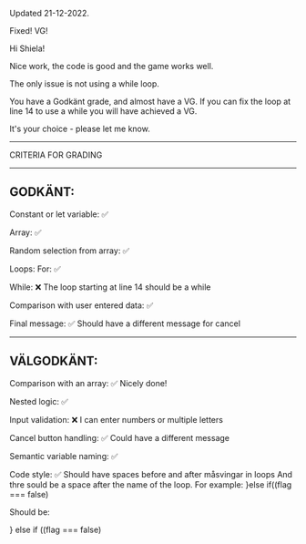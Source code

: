Updated 21-12-2022.

Fixed! VG!

Hi Shiela! 

Nice work, the code is good and the game works well.

The only issue is not using a while loop.

You have a Godkänt grade, and almost have a VG. If you can fix the loop at line 14 to use a while you will have achieved a VG.

It's your choice - please let me know.

*************************************

CRITERIA FOR GRADING

*************************************

GODKÄNT:
-------------------------------------

Constant or let variable: ✅

Array: ✅

Random selection from array: ✅

Loops:
  For: ✅

  While: ❌
  The loop starting at line 14 should be a while

Comparison with user entered data: ✅

Final message: ✅ 
 Should have a different message for cancel

-------------------------------------

VÄLGODKÄNT:
-------------------------------------

Comparison with an array: ✅
Nicely done!

Nested logic: ✅

Input validation: ❌
I can enter numbers or multiple letters

Cancel button handling: ✅ 
Could have a different message

Semantic variable naming: ✅

Code style: ✅
 Should have spaces before and after måsvingar in loops
 And thre sould be a space after the name of the loop. For example:
 }else if((flag === false)

 Should be:

 } else if ((flag === false)
